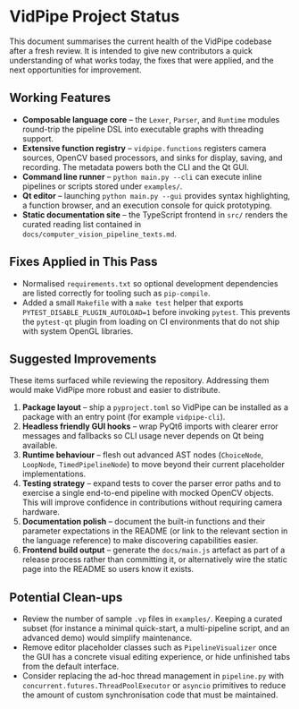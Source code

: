 # VidPipe Project Status

This document summarises the current health of the VidPipe codebase after a
fresh review.  It is intended to give new contributors a quick understanding of
what works today, the fixes that were applied, and the next opportunities for
improvement.

## Working Features

- **Composable language core** – the `Lexer`, `Parser`, and `Runtime` modules
  round-trip the pipeline DSL into executable graphs with threading support.
- **Extensive function registry** – `vidpipe.functions` registers camera
  sources, OpenCV based processors, and sinks for display, saving, and
  recording.  The metadata powers both the CLI and the Qt GUI.
- **Command line runner** – `python main.py --cli` can execute inline pipelines
  or scripts stored under `examples/`.
- **Qt editor** – launching `python main.py --gui` provides syntax highlighting,
  a function browser, and an execution console for quick prototyping.
- **Static documentation site** – the TypeScript frontend in `src/` renders the
  curated reading list contained in `docs/computer_vision_pipeline_texts.md`.

## Fixes Applied in This Pass

- Normalised `requirements.txt` so optional development dependencies are listed
  correctly for tooling such as `pip-compile`.
- Added a small `Makefile` with a `make test` helper that exports
  `PYTEST_DISABLE_PLUGIN_AUTOLOAD=1` before invoking `pytest`.  This prevents
  the `pytest-qt` plugin from loading on CI environments that do not ship with
  system OpenGL libraries.

## Suggested Improvements

These items surfaced while reviewing the repository.  Addressing them would
make VidPipe more robust and easier to distribute.

1. **Package layout** – ship a `pyproject.toml` so VidPipe can be installed as a
   package with an entry point (for example `vidpipe-cli`).
2. **Headless friendly GUI hooks** – wrap PyQt6 imports with clearer error
   messages and fallbacks so CLI usage never depends on Qt being available.
3. **Runtime behaviour** – flesh out advanced AST nodes (`ChoiceNode`, `LoopNode`,
   `TimedPipelineNode`) to move beyond their current placeholder
   implementations.
4. **Testing strategy** – expand tests to cover the parser error paths and to
   exercise a single end-to-end pipeline with mocked OpenCV objects.  This will
   improve confidence in contributions without requiring camera hardware.
5. **Documentation polish** – document the built-in functions and their
   parameter expectations in the README (or link to the relevant section in the
   language reference) to make discovering capabilities easier.
6. **Frontend build output** – generate the `docs/main.js` artefact as part of a
   release process rather than committing it, or alternatively wire the static
   page into the README so users know it exists.

## Potential Clean-ups

- Review the number of sample `.vp` files in `examples/`.  Keeping a curated
  subset (for instance a minimal quick-start, a multi-pipeline script, and an
  advanced demo) would simplify maintenance.
- Remove editor placeholder classes such as `PipelineVisualizer` once the GUI
  has a concrete visual editing experience, or hide unfinished tabs from the
  default interface.
- Consider replacing the ad-hoc thread management in `pipeline.py` with
  `concurrent.futures.ThreadPoolExecutor` or `asyncio` primitives to reduce the
  amount of custom synchronisation code that must be maintained.
